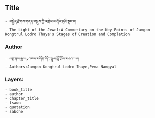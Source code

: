 ## Title
	- བསྐྱེད་རྫོགས་གནད་བསྡུས་ཀྱི་འགྲེལ་བ་ནོར་བུའི་སྣང་བ།
	- The Light of the Jewel:A Commentary on the Key Points of Jamgon Kongtrul Lodro Thaye's Stages of Creation and Completion

### Author
	- པདྨ་རྣམ་རྒྱལ།,འཇམ་མགོན་ཀོང་སྤྲུལ་བློ་གྲོས་མཐའ་ཡས།
	- Authors:Jamgon Kongtrul Lodro Thaye,Pema Namgyal

### Layers:
	- book_title
	- author
	- chapter_title
	- tsawa
	- quotation
	- sabche
